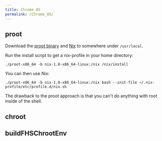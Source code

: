 ```yaml
---
title: Chrome OS
permalink: /Chrome_OS/
---
```


proot
-----

Download the [proot binary](http://static.proot.me/proot-x86_64) and [Nix](https://nixos.org/nix/download.html) to somewhere under `/usr/local`.

Run the install script to get a nix-profile in your home directory:

`./proot-x86_64 -b nix-1.8-x86_64-linux:/nix /nix/install`

You can then use Nix:

`./proot-x86_64 -b nix-1.8-x86_64-linux:/nix bash --init-file ~/.nix-profile/etc/profile.d/nix.sh`

The drawback to the proot approach is that you can't do anything with root inside of the shell.

chroot
------

buildFHSChrootEnv
-----------------